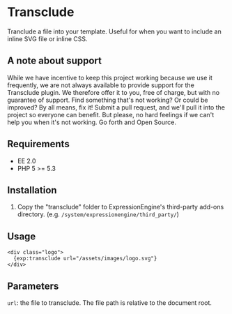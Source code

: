 # Transclude

Tranclude a file into your template. Useful for when you want to include an
inline SVG file or inline CSS.

## A note about support

While we have incentive to keep this project working because we use it
frequently, we are not always available to provide support for the Transclude
plugin. We therefore offer it to you, free of charge, but with no guarantee of
support. Find something that's not working? Or could be improved? By all
means, fix it! Submit a pull request, and we'll pull it into the project so
everyone can benefit. But please, no hard feelings if we can't help you when
it's not working. Go forth and Open Source.

## Requirements

* EE 2.0
* PHP 5 >= 5.3

## Installation

1. Copy the "transclude" folder to ExpressionEngine's third-party add-ons
directory. (e.g. `/system/expressionengine/third_party/`)

## Usage

```
<div class="logo">
  {exp:transclude url="/assets/images/logo.svg"}
</div>
```

## Parameters

`url`: the file to transclude. The file path is relative to the document root.
